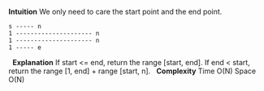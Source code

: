 **Intuition**
We only need to care the start point and the end point.
​
```
s ----- n
1 --------------------- n
1 --------------------- n
1 ----- e
```
​
​
**Explanation**
If start <= end, return the range [start, end].
If end < start, return the range [1, end] + range [start, n].
​
​
**Complexity**
Time O(N)
Space O(N)
​